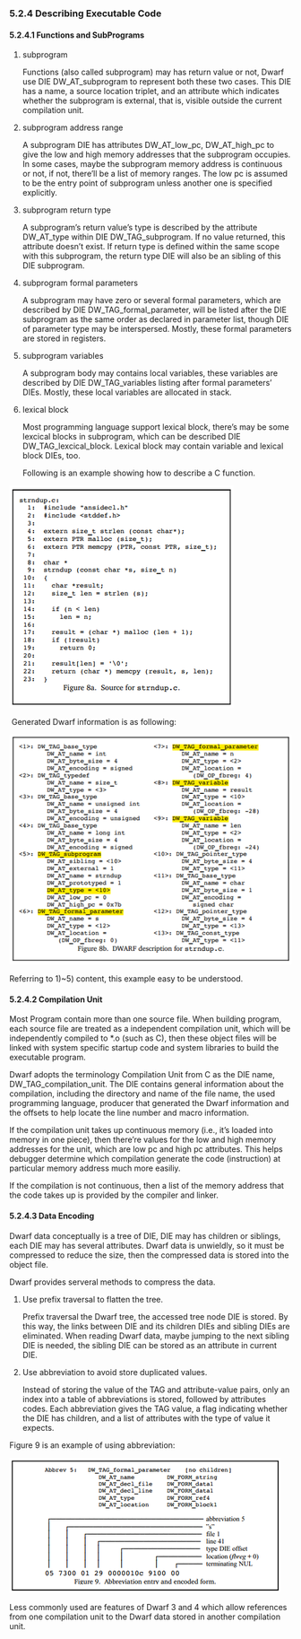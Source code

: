 ### 5.2.4 Describing Executable Code

#### 5.2.4.1 Functions and SubPrograms

1. subprogram

   Functions (also called subprogram) may has return value or not, Dwarf use DIE DW_AT_subprogram to represent both these two cases. This DIE has a name, a source location triplet, and an attribute which indicates whether the subprogram is external, that is, visible outside the current compilation unit.

2. subprogram address range

   A subprogram DIE has attributes DW_AT_low_pc, DW_AT_high_pc to give the low and high memory addresses that the subprogram occupies. In some cases, maybe the subprogram memory address is continuous or not, if not, there’ll be a list of memory ranges. The low pc is assumed to be the entry point of subprogram unless another one is specified explicitly.

3. subprogram return type

   A subprogram’s return value’s type is described by the attribute DW_AT_type within DIE DW_TAG_subprogram. If no value returned, this attribute doesn’t exist. If return type is defined within the same scope with this subprogram, the return type DIE will also be an sibling of this DIE subprogram.

4. subprogram formal parameters

   A subprogram may have zero or several formal parameters, which are described by DIE DW_TAG_formal_parameter, will be listed after the DIE subprogram as the same order as declared in parameter list, though DIE of parameter type may be interspersed. Mostly, these formal parameters are stored in registers.

5. subprogram variables

   A subprogram body may contains local variables, these variables are described by DIE DW_TAG_variables listing after formal parameters’ DIEs. Mostly, these local variables are allocated in stack. 
6. lexical block

   Most programming language support lexical block, there’s may be some lexcical blocks in subprogram, which can be described DIE DW_TAG_lexcical_block. Lexical block may contain variable and lexical block DIEs, too. 

   Following is an example showing how to describe a C function.

![img](assets/clip_image009.png)

​	Generated Dwarf information is as following: 

![img](assets/clip_image010.png)

Referring to 1)~5) content, this example easy to be understood.

#### 5.2.4.2 Compilation Unit

Most Program contain more than one source file. When building program, each source file are treated as a independent compilation unit, which will be independently compiled to *.o (such as C), then these object files will be linked with system specific startup code and system libraries to build the executable program. 

Dwarf adopts the terminology Compilation Unit from C as the DIE name, DW_TAG_compilation_unit. The DIE contains general information about the compilation, including the directory and name of the file name, the used programming language, producer that generated the Dwarf information and the offsets to help locate the line number and macro information. 

If the compilation unit takes up continuous memory (i.e., it’s loaded into memory in one piece), then there’re values for the low and high memory addresses for the unit, which are low pc and high pc attributes. This helps debugger determine which compilation generate the code (instruction) at particular memory address much more easiliy.  

If the compilation is not continuous, then a list of the memory address that the code takes up is provided by the compiler and linker.

#### 5.2.4.3 Data Encoding 

Dwarf data conceptually is a tree of DIE, DIE may has children or siblings, each DIE may has several attributes. Dwarf data is unwieldly, so it must be compressed to reduce the size, then the compressed data is stored into the object file. 

Dwarf provides serveral methods to compress the data. 

1. Use prefix traversal to flatten the tree. 

   Prefix traversal the Dwarf tree, the accessed tree node DIE is stored. By this way, the links between DIE and its children DIEs and sibling DIEs are eliminated. When reading  Dwarf data, maybe jumping to the next sibling DIE is needed, the sibling DIE can be stored as an attribute in current DIE. 

2. Use abbreviation to avoid store duplicated values.

   Instead of storing the value of the TAG and attribute-value pairs, only an index into a table of abbreviations is stored, followed by attributes codes. Each abbreviation gives the TAG value, a flag indicating whether the DIE has children, and a list of attributes with the type of value it expects. 

Figure 9 is an example of using abbreviation:

![img](assets/clip_image011.png)

Less commonly used are features of Dwarf 3 and 4 which allow references from one compilation unit to the Dwarf data stored in another compilation unit.

